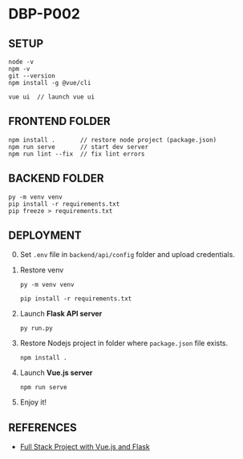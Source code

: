 # **DBP-P002**

## SETUP
```
node -v
npm -v
git --version
npm install -g @vue/cli
```

```
vue ui  // launch vue ui
```

## FRONTEND FOLDER

```
npm install .       // restore node project (package.json)
npm run serve       // start dev server
npm run lint --fix  // fix lint errors
```

## BACKEND FOLDER

```
py -m venv venv
pip install -r requirements.txt
pip freeze > requirements.txt
```

## DEPLOYMENT

0. Set `.env` file in `backend/api/config` folder and upload credentials.

1. Restore venv
    
    `py -m venv venv`

    `pip install -r requirements.txt`

2. Launch **Flask API server** 
    
    `py run.py`

3. Restore Nodejs project in folder where `package.json` file exists.

    `npm install .`

4. Launch **Vue.js server**    

    `npm run serve`

5. Enjoy it!

## REFERENCES

- [Full Stack Project with Vue.js and Flask](https://www.youtube.com/watch?v=lenV5aVOMp8)